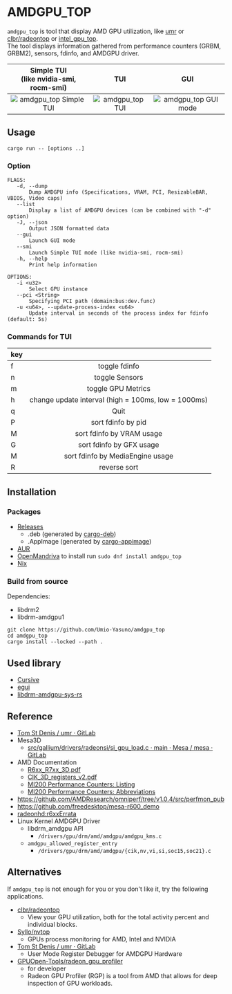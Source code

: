 # AMDGPU\_TOP
`amdgpu_top` is tool that display AMD GPU utilization, like [umr](https://gitlab.freedesktop.org/tomstdenis/umr/) or [clbr/radeontop](https://github.com/clbr/radeontop) or [intel_gpu_top](https://gitlab.freedesktop.org/drm/igt-gpu-tools/-/blob/master/man/intel_gpu_top.rst).  
The tool displays information gathered from performance counters (GRBM, GRBM2), sensors, fdinfo, and AMDGPU driver.  

| Simple TUI<br>(like nvidia-smi, rocm-smi) | TUI | GUI |
| :-: | :-: | :-: |
| ![amdgpu_top Simple TUI](https://github.com/Umio-Yasuno/amdgpu_top/assets/53935716/a28b84af-c3e1-45c4-b1cc-1472a0ba8ac9) | ![amdgpu_top TUI](https://github.com/Umio-Yasuno/amdgpu_top/assets/53935716/17318061-d8db-4157-a13e-67006388f587) | ![amdgpu_top GUI mode](https://user-images.githubusercontent.com/53935716/235711189-3379b4c2-8371-4760-a9e3-5f2c3e72e9c4.png)

## Usage
```
cargo run -- [options ..]
```

### Option
```
FLAGS:
   -d, --dump
       Dump AMDGPU info (Specifications, VRAM, PCI, ResizableBAR, VBIOS, Video caps)
   --list
       Display a list of AMDGPU devices (can be combined with "-d" option)
   -J, --json
       Output JSON formatted data
   --gui
       Launch GUI mode
   --smi
       Launch Simple TUI mode (like nvidia-smi, rocm-smi)
   -h, --help
       Print help information

OPTIONS:
   -i <u32>
       Select GPU instance
   --pci <String>
       Specifying PCI path (domain:bus:dev.func)
   -u <u64>, --update-process-index <u64>
       Update interval in seconds of the process index for fdinfo (default: 5s)
```

### Commands for TUI
| key |                                     |
| :-- | :---------------------------------: |
| f   | toggle fdinfo                       |
| n   | toggle Sensors                      |
| m   | toggle GPU Metrics                  |
| h   | change update interval (high = 100ms, low = 1000ms) |
| q   | Quit                                |
| P   | sort fdinfo by pid                  |
| M   | sort fdinfo by VRAM usage           |
| G   | sort fdinfo by GFX usage            |
| M   | sort fdinfo by MediaEngine usage    |
| R   | reverse sort                        |

<!-- | g   | toggle GRBM                         | -->
<!-- | r   | toggle GRBM2                        | -->
<!-- | v   | toggle VRAM/GTT Usage               | -->

## Installation
### Packages
 * [Releases](https://github.com/Umio-Yasuno/amdgpu_top/releases)
   * .deb (generated by [cargo-deb](https://github.com/kornelski/cargo-deb))
   * .AppImage (generated by [cargo-appimage](https://github.com/StratusFearMe21/cargo-appimage))
 * [AUR](https://aur.archlinux.org/packages/amdgpu_top)
 * [OpenMandriva](https://github.com/OpenMandrivaAssociation/amdgpu_top) to install run `sudo dnf install amdgpu_top`
 * [Nix](https://github.com/NixOS/nixpkgs/blob/master/pkgs/tools/system/amdgpu_top/default.nix)
### Build from source
Dependencies:
 * libdrm2
 * libdrm-amdgpu1

```
git clone https://github.com/Umio-Yasuno/amdgpu_top
cd amdgpu_top
cargo install --locked --path .
```

## Used library
 * [Cursive](https://github.com/gyscos/cursive)
 * [egui](https://github.com/emilk/egui)
 * [libdrm-amdgpu-sys-rs](https://github.com/Umio-Yasuno/libdrm-amdgpu-sys-rs)

## Reference
 * [Tom St Denis / umr · GitLab](https://gitlab.freedesktop.org/tomstdenis/umr/)
 * Mesa3D
    * [src/gallium/drivers/radeonsi/si_gpu_load.c · main · Mesa / mesa · GitLab](https://gitlab.freedesktop.org/mesa/mesa/-/blob/main/src/gallium/drivers/radeonsi/si_gpu_load.c)
 * AMD Documentation
    * [R6xx_R7xx_3D.pdf](https://developer.amd.com/wordpress/media/2013/10/R6xx_R7xx_3D.pdf)
    * [CIK_3D_registers_v2.pdf](http://developer.amd.com/wordpress/media/2013/10/CIK_3D_registers_v2.pdf)
    * [MI200 Performance Counters: Listing](https://docs.amd.com/bundle/AMD-Instinct-MI200-Performance-Counters-v5.3/page/MI200_Performance_Counters_Listing.html)
    * [MI200 Performance Counters: Abbreviations](https://docs.amd.com/bundle/AMD-Instinct-MI200-Performance-Counters-v5.3/page/MI200_Performance_Counters_Abbreviations.html)
 * <https://github.com/AMDResearch/omniperf/tree/v1.0.4/src/perfmon_pub>
 * <https://github.com/freedesktop/mesa-r600_demo>
 * [radeonhd:r6xxErrata](https://www.x.org/wiki/radeonhd:r6xxErrata/)
 * Linux Kernel AMDGPU Driver
    * libdrm_amdgpu API
        * `/drivers/gpu/drm/amd/amdgpu/amdgpu_kms.c`
    * `amdgpu_allowed_register_entry`
        * `/drivers/gpu/drm/amd/amdgpu/{cik,nv,vi,si,soc15,soc21}.c`

## Alternatives
If `amdgpu_top` is not enough for you or you don't like it, try the following applications.

 * [clbr/radeontop](https://github.com/clbr/radeontop)
    * View your GPU utilization, both for the total activity percent and individual blocks.
 * [Syllo/nvtop](https://github.com/Syllo/nvtop)
    * GPUs process monitoring for AMD, Intel and NVIDIA
 * [Tom St Denis / umr · GitLab](https://gitlab.freedesktop.org/tomstdenis/umr/)
    * User Mode Register Debugger for AMDGPU Hardware
 * [GPUOpen-Tools/radeon_gpu_profiler](https://github.com/GPUOpen-Tools/radeon_gpu_profiler)
    * for developer
    * Radeon GPU Profiler (RGP) is a tool from AMD that allows for deep inspection of GPU workloads. 
